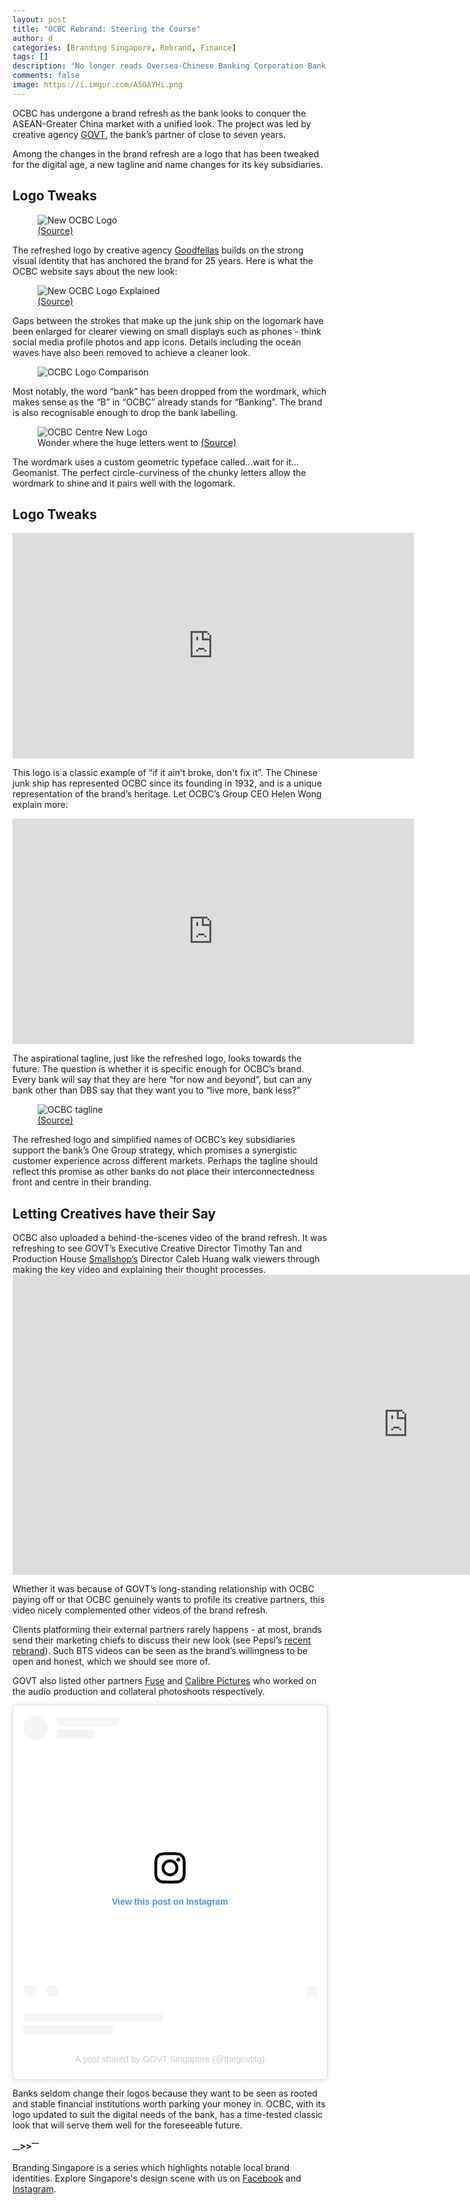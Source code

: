 ```yaml
---
layout: post
title: "OCBC Rebrand: Steering the Course"
author: d
categories: [Branding Singapore, Rebrand, Finance]
tags: []
description: "No longer reads Oversea-Chinese Banking Corporation Bank."
comments: false
image: https://i.imgur.com/A5OAYHi.png
---
```


OCBC has undergone a brand refresh as the bank looks to conquer the ASEAN-Greater China market with a unified look. The project was led by creative agency <a href="https://thegovt.org/sg/" target="_blank">GOVT</a>, the bank’s partner of close to seven years. 

Among the changes in the brand refresh are a logo that has been tweaked for the digital age, a new tagline and name changes for its key subsidiaries. 

<h2>Logo Tweaks</h2>

<figure>
<img src="https://i.imgur.com/A20SBSu.png" alt="New OCBC Logo">
<figcaption><a href="https://www.ocbc.com/" target="_blank">(Source)</a></figcaption>
</figure>

The refreshed logo by creative agency <a href="https://www.goodfellas.com.sg/" target="_blank">Goodfellas</a> builds on the strong visual identity that has anchored the brand for 25 years. Here is what the OCBC website says about the new look:

<figure>
<img src="https://i.imgur.com/OVej0nC.png" alt="New OCBC Logo Explained">
<figcaption><a href="https://www.ocbc.com/group/about-us/our-brand.page" target="_blank">(Source)</a></figcaption>
</figure>

Gaps between the strokes that make up the junk ship on the logomark have been enlarged for clearer viewing on small displays such as phones - think social media profile photos and app icons. Details including the ocean waves have also been removed to achieve a cleaner look.

<figure>
<img src="https://i.imgur.com/uSiL3tr.gif" alt="OCBC Logo Comparison">
</figure>

Most notably, the word “bank” has been dropped from the wordmark, which makes sense as the “B” in “OCBC” already stands for “Banking”. The brand is also recognisable enough to drop the bank labelling. 

<figure>
<img src="https://i.imgur.com/o8sITyM.jpg" alt="OCBC Centre New Logo">
<figcaption>Wonder where the huge letters went to <a href="https://www.ocbc.com/group/media/release/index?category=alltopics" target="_blank">(Source)</a></figcaption>
</figure>

The wordmark uses a custom geometric typeface called…wait for it…Geomanist. The perfect circle-curviness of the chunky letters allow the wordmark to shine and it pairs well with the logomark. 

<h2>Logo Tweaks</h2>

<div class="video-responsive"><iframe width="642" height="361" src="https://www.youtube.com/embed/W3BdKlGbRak" title="Trace the evolution of the OCBC Logo since 1932" frameborder="0" allow="accelerometer; autoplay; clipboard-write; encrypted-media; gyroscope; picture-in-picture; web-share" allowfullscreen></iframe></div>

This logo is a classic example of “if it ain't broke, don't fix it”. The Chinese junk ship has represented OCBC since its founding in 1932, and is a unique representation of the brand’s heritage. Let OCBC’s Group CEO Helen Wong explain more:

<div class="video-responsive"><iframe width="642" height="361" src="https://www.youtube.com/embed/6DeZ092i_BM" title="OCBC – One Group for growth, all across ASEAN and Greater China" frameborder="0" allow="accelerometer; autoplay; clipboard-write; encrypted-media; gyroscope; picture-in-picture; web-share" allowfullscreen></iframe>
</div>

The aspirational tagline, just like the refreshed logo, looks towards the future. The question is whether it is specific enough for OCBC’s brand. Every bank will say that they are here “for now and beyond”, but can any bank other than DBS say that they want you to “live more, bank less?” 

<figure>
<img src="https://i.imgur.com/Smw5Doh.jpg" alt="OCBC tagline">
<figcaption><a href="https://www.ocbc.com/group/media/release/2023/ocbc-unifies-brand-solidifying-one-group-strategy-to-accelerate-asean-greater-china-growth.page?" target="_blank">(Source)</a></figcaption>
</figure>

The refreshed logo and simplified names of OCBC’s key subsidiaries support the bank’s One Group strategy, which promises a synergistic customer experience across different markets. Perhaps the tagline should reflect this promise as other banks do not place their interconnectedness front and centre in their branding. 

<h2>Letting Creatives have their Say</h2>
OCBC also uploaded a behind-the-scenes video of the brand refresh. It was refreshing to see GOVT’s Executive Creative Director Timothy Tan and Production House <a href="https://www.smallshop.sg/" target="_blank">Smallshop’s</a>
 Director Caleb Huang walk viewers through making the key video and explaining their thought processes. 

<div class="video-responsive"><iframe width="1265" height="480" src="https://www.youtube.com/embed/QB8qC6ZmPTg" title="Behind the scenes of our new brand campaign “For now, and beyond”" frameborder="0" allow="accelerometer; autoplay; clipboard-write; encrypted-media; gyroscope; picture-in-picture; web-share" allowfullscreen></iframe>
</div>

Whether it was because of GOVT’s long-standing relationship with OCBC paying off or that OCBC genuinely wants to profile its creative partners, this video nicely complemented other videos of the brand refresh.

Clients platforming their external partners rarely happens - at most, brands send their marketing chiefs to discuss their new look (see Pepsi’s <a href="https://www.lbbonline.com/news/how-pepsi-designed-its-new-logo" target="_blank">recent rebrand</a>). Such BTS videos can be seen as the brand’s willingness to be open and honest, which we should see more of. 

GOVT also listed other partners <a href="https://fuseasia.com/" target="_blank">Fuse</a> and <a href="https://www.calibrepics.com/" target="_blank">Calibre Pictures</a> who worked on the audio production and collateral photoshoots respectively.  

<blockquote class="instagram-media" data-instgrm-permalink="https://www.instagram.com/p/CugRd8rrc3M/?utm_source=ig_embed&amp;utm_campaign=loading" data-instgrm-version="14" style=" background:#FFF; border:0; border-radius:3px; box-shadow:0 0 1px 0 rgba(0,0,0,0.5),0 1px 10px 0 rgba(0,0,0,0.15); margin: 1px; max-width:540px; min-width:326px; padding:0; width:99.375%; width:-webkit-calc(100% - 2px); width:calc(100% - 2px);"><div style="padding:16px;"> <a href="https://www.instagram.com/p/CugRd8rrc3M/?utm_source=ig_embed&amp;utm_campaign=loading" style=" background:#FFFFFF; line-height:0; padding:0 0; text-align:center; text-decoration:none; width:100%;" target="_blank"> <div style=" display: flex; flex-direction: row; align-items: center;"> <div style="background-color: #F4F4F4; border-radius: 50%; flex-grow: 0; height: 40px; margin-right: 14px; width: 40px;"></div> <div style="display: flex; flex-direction: column; flex-grow: 1; justify-content: center;"> <div style=" background-color: #F4F4F4; border-radius: 4px; flex-grow: 0; height: 14px; margin-bottom: 6px; width: 100px;"></div> <div style=" background-color: #F4F4F4; border-radius: 4px; flex-grow: 0; height: 14px; width: 60px;"></div></div></div><div style="padding: 19% 0;"></div> <div style="display:block; height:50px; margin:0 auto 12px; width:50px;"><svg width="50px" height="50px" viewBox="0 0 60 60" version="1.1" xmlns="https://www.w3.org/2000/svg" xmlns:xlink="https://www.w3.org/1999/xlink"><g stroke="none" stroke-width="1" fill="none" fill-rule="evenodd"><g transform="translate(-511.000000, -20.000000)" fill="#000000"><g><path d="M556.869,30.41 C554.814,30.41 553.148,32.076 553.148,34.131 C553.148,36.186 554.814,37.852 556.869,37.852 C558.924,37.852 560.59,36.186 560.59,34.131 C560.59,32.076 558.924,30.41 556.869,30.41 M541,60.657 C535.114,60.657 530.342,55.887 530.342,50 C530.342,44.114 535.114,39.342 541,39.342 C546.887,39.342 551.658,44.114 551.658,50 C551.658,55.887 546.887,60.657 541,60.657 M541,33.886 C532.1,33.886 524.886,41.1 524.886,50 C524.886,58.899 532.1,66.113 541,66.113 C549.9,66.113 557.115,58.899 557.115,50 C557.115,41.1 549.9,33.886 541,33.886 M565.378,62.101 C565.244,65.022 564.756,66.606 564.346,67.663 C563.803,69.06 563.154,70.057 562.106,71.106 C561.058,72.155 560.06,72.803 558.662,73.347 C557.607,73.757 556.021,74.244 553.102,74.378 C549.944,74.521 548.997,74.552 541,74.552 C533.003,74.552 532.056,74.521 528.898,74.378 C525.979,74.244 524.393,73.757 523.338,73.347 C521.94,72.803 520.942,72.155 519.894,71.106 C518.846,70.057 518.197,69.06 517.654,67.663 C517.244,66.606 516.755,65.022 516.623,62.101 C516.479,58.943 516.448,57.996 516.448,50 C516.448,42.003 516.479,41.056 516.623,37.899 C516.755,34.978 517.244,33.391 517.654,32.338 C518.197,30.938 518.846,29.942 519.894,28.894 C520.942,27.846 521.94,27.196 523.338,26.654 C524.393,26.244 525.979,25.756 528.898,25.623 C532.057,25.479 533.004,25.448 541,25.448 C548.997,25.448 549.943,25.479 553.102,25.623 C556.021,25.756 557.607,26.244 558.662,26.654 C560.06,27.196 561.058,27.846 562.106,28.894 C563.154,29.942 563.803,30.938 564.346,32.338 C564.756,33.391 565.244,34.978 565.378,37.899 C565.522,41.056 565.552,42.003 565.552,50 C565.552,57.996 565.522,58.943 565.378,62.101 M570.82,37.631 C570.674,34.438 570.167,32.258 569.425,30.349 C568.659,28.377 567.633,26.702 565.965,25.035 C564.297,23.368 562.623,22.342 560.652,21.575 C558.743,20.834 556.562,20.326 553.369,20.18 C550.169,20.033 549.148,20 541,20 C532.853,20 531.831,20.033 528.631,20.18 C525.438,20.326 523.257,20.834 521.349,21.575 C519.376,22.342 517.703,23.368 516.035,25.035 C514.368,26.702 513.342,28.377 512.574,30.349 C511.834,32.258 511.326,34.438 511.181,37.631 C511.035,40.831 511,41.851 511,50 C511,58.147 511.035,59.17 511.181,62.369 C511.326,65.562 511.834,67.743 512.574,69.651 C513.342,71.625 514.368,73.296 516.035,74.965 C517.703,76.634 519.376,77.658 521.349,78.425 C523.257,79.167 525.438,79.673 528.631,79.82 C531.831,79.965 532.853,80.001 541,80.001 C549.148,80.001 550.169,79.965 553.369,79.82 C556.562,79.673 558.743,79.167 560.652,78.425 C562.623,77.658 564.297,76.634 565.965,74.965 C567.633,73.296 568.659,71.625 569.425,69.651 C570.167,67.743 570.674,65.562 570.82,62.369 C570.966,59.17 571,58.147 571,50 C571,41.851 570.966,40.831 570.82,37.631"></path></g></g></g></svg></div><div style="padding-top: 8px;"> <div style=" color:#3897f0; font-family:Arial,sans-serif; font-size:14px; font-style:normal; font-weight:550; line-height:18px;">View this post on Instagram</div></div><div style="padding: 12.5% 0;"></div> <div style="display: flex; flex-direction: row; margin-bottom: 14px; align-items: center;"><div> <div style="background-color: #F4F4F4; border-radius: 50%; height: 12.5px; width: 12.5px; transform: translateX(0px) translateY(7px);"></div> <div style="background-color: #F4F4F4; height: 12.5px; transform: rotate(-45deg) translateX(3px) translateY(1px); width: 12.5px; flex-grow: 0; margin-right: 14px; margin-left: 2px;"></div> <div style="background-color: #F4F4F4; border-radius: 50%; height: 12.5px; width: 12.5px; transform: translateX(9px) translateY(-18px);"></div></div><div style="margin-left: 8px;"> <div style=" background-color: #F4F4F4; border-radius: 50%; flex-grow: 0; height: 20px; width: 20px;"></div> <div style=" width: 0; height: 0; border-top: 2px solid transparent; border-left: 6px solid #f4f4f4; border-bottom: 2px solid transparent; transform: translateX(16px) translateY(-4px) rotate(30deg)"></div></div><div style="margin-left: auto;"> <div style=" width: 0px; border-top: 8px solid #F4F4F4; border-right: 8px solid transparent; transform: translateY(16px);"></div> <div style=" background-color: #F4F4F4; flex-grow: 0; height: 12px; width: 16px; transform: translateY(-4px);"></div> <div style=" width: 0; height: 0; border-top: 8px solid #F4F4F4; border-left: 8px solid transparent; transform: translateY(-4px) translateX(8px);"></div></div></div> <div style="display: flex; flex-direction: column; flex-grow: 1; justify-content: center; margin-bottom: 24px;"> <div style=" background-color: #F4F4F4; border-radius: 4px; flex-grow: 0; height: 14px; margin-bottom: 6px; width: 224px;"></div> <div style=" background-color: #F4F4F4; border-radius: 4px; flex-grow: 0; height: 14px; width: 144px;"></div></div></a><p style=" color:#c9c8cd; font-family:Arial,sans-serif; font-size:14px; line-height:17px; margin-bottom:0; margin-top:8px; overflow:hidden; padding:8px 0 7px; text-align:center; text-overflow:ellipsis; white-space:nowrap;"><a href="https://www.instagram.com/p/CugRd8rrc3M/?utm_source=ig_embed&amp;utm_campaign=loading" style=" color:#c9c8cd; font-family:Arial,sans-serif; font-size:14px; font-style:normal; font-weight:normal; line-height:17px; text-decoration:none;" target="_blank">A post shared by GOVT Singapore (@thegovtsg)</a></p></div></blockquote> <script async src="//www.instagram.com/embed.js"></script>

Banks seldom change their logos because they want to be seen as rooted and stable financial institutions worth parking your money in. OCBC, with its logo updated to suit the digital needs of the bank, has a time-tested classic look that will serve them well for the foreseeable future. 

<strong><sub>—</sub>><sub></sub>><sup>—</sup></strong>

Branding Singapore is a series which highlights notable local brand identities. Explore Singapore's design scene with us on <a href="https://www.facebook.com/designinsingapore/">Facebook</a> and <a href="https://www.instagram.com/designinsingapore/">Instagram</a>. 


